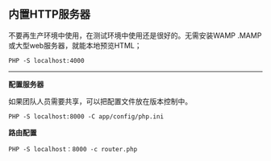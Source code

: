 ## **内置HTTP服务器**

不要再生产环境中使用，在测试环境中使用还是很好的。无需安装WAMP .MAMP 或大型web服务器，就能本地预览HTML；

```
PHP -S localhost:4000
```

---

**配置服务器**

如果团队人员需要共享，可以把配置文件放在版本控制中。

```
PHP -S localhost:8000 -C app/config/php.ini
```

**路由配置**

```
PHP -S localhost：8000 -c router.php
```



